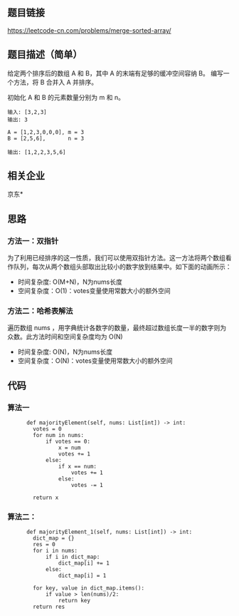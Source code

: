 ## 题目链接 
<https://leetcode-cn.com/problems/merge-sorted-array/>

## 题目描述（简单）
给定两个排序后的数组 A 和 B，其中 A 的末端有足够的缓冲空间容纳 B。 编写一个方法，将 B 合并入 A 并排序。

初始化 A 和 B 的元素数量分别为 m 和 n。


```
输入: [3,2,3]
输出: 3

A = [1,2,3,0,0,0], m = 3
B = [2,5,6],       n = 3

输出: [1,2,2,3,5,6]
```

## 相关企业
京东*

## 思路

### 方法一：双指针
为了利用已经排序的这一性质，我们可以使用双指针方法。这一方法将两个数组看作队列，每次从两个数组头部取出比较小的数字放到结果中。如下面的动画所示：


* 时间复杂度: O(M+N)，N为nums长度
* 空间复杂度：O(1)：votes变量使用常数大小的额外空间


### 方法二：哈希表解法

遍历数组 nums ，用字典统计各数字的数量，最终超过数组长度一半的数字则为众数。此方法时间和空间复杂度均为 O(N) 

* 时间复杂度: O(N)，N为nums长度
* 空间复杂度：O(N)：votes变量使用常数大小的额外空间


## 代码

### 算法一
```
      def majorityElement(self, nums: List[int]) -> int:
        votes = 0
        for num in nums:
            if votes == 0:
                x = num
                votes += 1
            else:
                if x == num:
                    votes += 1
                else:
                    votes -= 1

        return x

```

### 算法二：
```
      def majorityElement_1(self, nums: List[int]) -> int:
        dict_map = {}
        res = 0
        for i in nums:
            if i in dict_map:
                dict_map[i] += 1
            else:
                dict_map[i] = 1

        for key, value in dict_map.items():
            if value > len(nums)/2:
                return key
        return res
```

